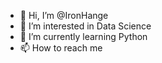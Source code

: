- 👋 Hi, I’m @IronHange
- 👀 I’m interested in Data Science
- 🌱 I’m currently learning Python
- 📫 How to reach me <stay tuned>
